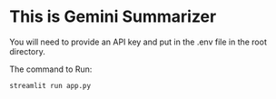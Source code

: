 # This is Gemini Summarizer

You will need to provide an API key and put in the .env file in the root directory.


The command to Run:

```
streamlit run app.py
```
